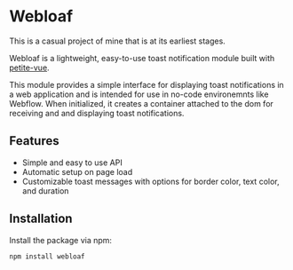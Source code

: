# Webloaf
This is a casual project of mine that is at its earliest stages.

Webloaf is a lightweight, easy-to-use toast notification module built with [petite-vue](https://github.com/vuejs/petite-vue).

This module provides a simple interface for displaying toast notifications in a web application and is intended for use in no-code environemnts like Webflow. When initialized, it creates a container attached to the dom for receiving and and displaying toast notifications.

## Features

- Simple and easy to use API
- Automatic setup on page load
- Customizable toast messages with options for border color, text color, and duration

## Installation

Install the package via npm:

```bash
npm install webloaf
